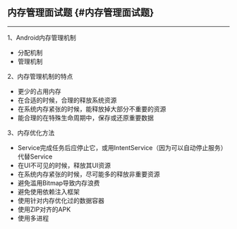 ## 内存管理面试题 {#内存管理面试题}

---

1、Android内存管理机制

* 分配机制
* 管理机制

2、内存管理机制的特点

* 更少的占用内存
* 在合适的时候，合理的释放系统资源
* 在系统内存紧张的时候，能释放掉大部分不重要的资源
* 能合理的在特殊生命周期中，保存或还原重要数据

3、内存优化方法

* Service完成任务后应停止它，或用IntentService（因为可以自动停止服务）代替Service
* 在UI不可见的时候，释放其UI资源
* 在系统内存紧张的时候，尽可能多的释放非重要资源
* 避免滥用Bitmap导致内存浪费
* 避免使用依赖注入框架
* 使用针对内存优化过的数据容器
* 使用ZIP对齐的APK
* 使用多进程



